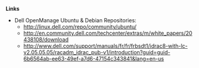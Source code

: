 **Links**
 * Dell OpenManage Ubuntu & Debian Repositories:
   - http://linux.dell.com/repo/community/ubuntu/
   - http://en.community.dell.com/techcenter/extras/m/white_papers/20438108/download
   - http://www.dell.com/support/manuals/fr/fr/frbsdt1/idrac8-with-lc-v2.05.05.05/racadm_idrac_pub-v1/introduction?guid=guid-6b6564ab-ee63-49ef-a7d6-47154c343841&lang=en-us

